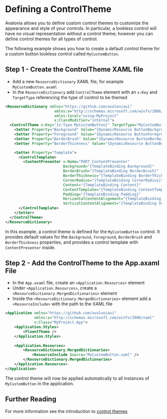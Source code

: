 # Defining a ControlTheme

Avalonia allows you to define custom control themes to customize the appearance and style of your controls. In particular, a lookless control will have no visual representation without a control theme; however you can define control themes for all types of control.

The following example shows you how to create a default control theme for a custom button lookless control called `MyCustomButton`.

## Step 1 - Create the ControlTheme XAML file

- Add a new `ResourceDictionary` XAML file, for example `MyCustomButton.axaml`
- In the `ResourceDictionary` add `ControlTheme` element with an `x:Key` and `TargetType` referencing the type of control to be themed

```xml
﻿<ResourceDictionary xmlns="https://github.com/avaloniaui"
                      xmlns:x="http://schemas.microsoft.com/winfx/2006/xaml"
                      xmlns:local="using:MyProject"
                      x:ClassModifier="internal">
  <ControlTheme x:Key="{x:Type MyCustomButton}" TargetType="MyCustomButton">
    <Setter Property="Background" Value="{DynamicResource ButtonBackground}" />
    <Setter Property="Foreground" Value="{DynamicResource ButtonForeground}" />
    <Setter Property="BorderBrush" Value="{DynamicResource ButtonBorderBrush}" />
    <Setter Property="BorderThickness" Value="{DynamicResource ButtonBorderThemeThickness}" />

    <Setter Property="Template">
      <ControlTemplate>
        <ContentPresenter x:Name="PART_ContentPresenter"
                          Background="{TemplateBinding Background}"
                          BorderBrush="{TemplateBinding BorderBrush}"
                          BorderThickness="{TemplateBinding BorderThickness}"
                          CornerRadius="{TemplateBinding CornerRadius}"
                          Content="{TemplateBinding Content}"
                          ContentTemplate="{TemplateBinding ContentTemplate}"
                          Padding="{TemplateBinding Padding}"
                          HorizontalContentAlignment="{TemplateBinding HorizontalContentAlignment}"
                          VerticalContentAlignment="{TemplateBinding VerticalContentAlignment}" />
      </ControlTemplate>
    </Setter>
  </ControlTheme>
</ResourceDictionary>
```

In this example, a control theme is defined for the `MyCustomButton` control. It provides default values for the `Background`, `Foreground`, `BorderBrush` and `BorderThickness` properties, and provides a control template with `ContentPresenter` inside.

## Step 2 - Add the ControlTheme to the App.axaml File

- In the `App.axaml` file, create an `<Application.Resources>` element
- Under `<Application.Resources>`, create a `<ResourceDictionary.MergedDictionaries>` element
- Inside the `<ResourceDictionary.MergedDictionaries>` element add a `<ResourceInclude>` with the path to the XAML file

```xml
<Application xmlns="https://github.com/avaloniaui" 
             xmlns:x="http://schemas.microsoft.com/winfx/2006/xaml"
             x:Class="MyProject.App">
    <Application.Styles>
        <FluentTheme />
    </Application.Styles>
    
    <Application.Resources>
        <ResourceDictionary.MergedDictionaries>
            <ResourceInclude Source="MyCustomButton.xaml" />
        </ResourceDictionary.MergedDictionaries>
    </Application.Resources>
</Application>
```

The control theme will now be applied automatically to all instances of `MyCustomButton` in the application.

## Further Reading

For more information see the introduction to [control themes](../../styling/control-themes)